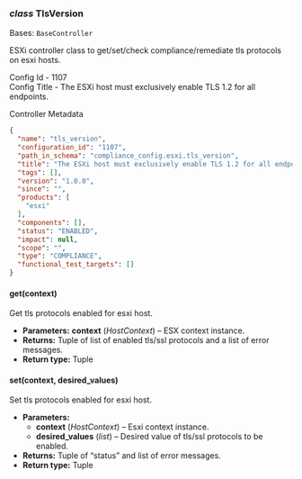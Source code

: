 ### *class* TlsVersion

Bases: `BaseController`

ESXi controller class to get/set/check compliance/remediate tls protocols on esxi hosts.

Config Id - 1107
<br/>
Config Title - The ESXi host must exclusively enable TLS 1.2 for all endpoints.
<br/>

Controller Metadata
```json
{
  "name": "tls_version",
  "configuration_id": "1107",
  "path_in_schema": "compliance_config.esxi.tls_version",
  "title": "The ESXi host must exclusively enable TLS 1.2 for all endpoints",
  "tags": [],
  "version": "1.0.0",
  "since": "",
  "products": [
    "esxi"
  ],
  "components": [],
  "status": "ENABLED",
  "impact": null,
  "scope": "",
  "type": "COMPLIANCE",
  "functional_test_targets": []
}
```

#### get(context)

Get tls protocols enabled for esxi host.

* **Parameters:**
  **context** (*HostContext*) – ESX context instance.
* **Returns:**
  Tuple of list of enabled tls/ssl protocols and a list of error messages.
* **Return type:**
  Tuple

#### set(context, desired_values)

Set tls protocols enabled for esxi host.

* **Parameters:**
  * **context** (*HostContext*) – Esxi context instance.
  * **desired_values** (*list*) – Desired value of tls/ssl protocols to be enabled.
* **Returns:**
  Tuple of “status” and list of error messages.
* **Return type:**
  Tuple
